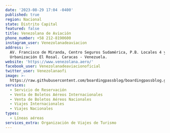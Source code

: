 ```yaml
---
date: '2023-08-29 17:04 -0400'
published: true
region: Nacional
state: Distrito Capital
featured: false
title: Venezolana de Aviación
phone_number: +58 212-8190600
instagram_user: Venezolanadeaviacion
address: >-
  AV. Francisco de Miranda, Centro Seguros Sudamérica, P.B. Locales 4 y 5.
  Urbanización El Rosal. Caracas - Venezuela.
website: 'https://www.venezolana.aero/'
facebook_user: Venezolanadeaviacionoficial
twitter_user: Venezolanaofi
image: >-
  https://raw.githubusercontent.com/boardingpassblog/boardingpassblog.github.io/main/assets/images/Venezolana-Airlines-Logo.jpg
services:
  - Servicio de Reservación
  - Venta de Boletos Aéreos Internacionales
  - Venta de Boletos Aéreos Nacionales
  - Viajes Internacionales
  - Viajes Nacionales
types:
  - Líneas aéreas
services_extra: Organización de Viajes de Turismo
---
```

